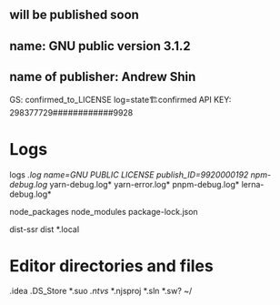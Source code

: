 ## will be published soon
## name: GNU public version 3.1.2
## name of publisher: Andrew Shin
GS: confirmed_to_LICENSE
log=state🏗️confirmed
API KEY: 298377729############9928
# Logs
logs
*.log
name=GNU PUBLIC LICENSE
publish_ID=9920000192
npm-debug.log*
yarn-debug.log*
yarn-error.log*
pnpm-debug.log*
lerna-debug.log*

node_packages
node_modules
package-lock.json

dist-ssr
dist
*.local

# Editor directories and files
.idea
.DS_Store
*.suo
*.ntvs*
*.njsproj
*.sln
*.sw?
~/
